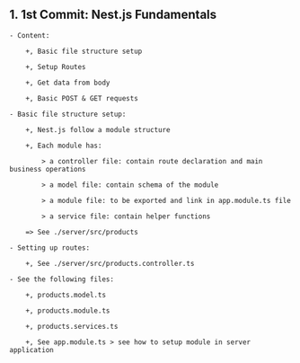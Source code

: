 ## 1. 1st Commit: Nest.js Fundamentals

    - Content:

        +, Basic file structure setup

        +, Setup Routes

        +, Get data from body

        +, Basic POST & GET requests

    - Basic file structure setup:

        +, Nest.js follow a module structure

        +, Each module has:

            > a controller file: contain route declaration and main business operations

            > a model file: contain schema of the module

            > a module file: to be exported and link in app.module.ts file

            > a service file: contain helper functions

        => See ./server/src/products

    - Setting up routes:

        +, See ./server/src/products.controller.ts

    - See the following files:

        +, products.model.ts

        +, products.module.ts

        +, products.services.ts

        +, See app.module.ts > see how to setup module in server application
